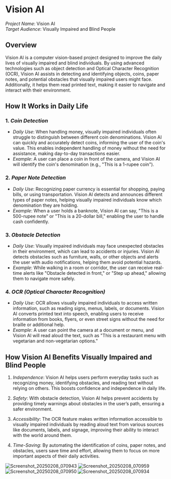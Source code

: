 # Vision AI

*Project Name*: Vision AI  
*Target Audience*: Visually Impaired and Blind People

## Overview

Vision AI is a computer vision-based project designed to improve the daily lives of visually impaired and blind individuals. By using advanced technologies such as object detection and Optical Character Recognition (OCR), Vision AI assists in detecting and identifying objects, coins, paper notes, and potential obstacles that visually impaired users might face. Additionally, it helps them read printed text, making it easier to navigate and interact with their environment.

## How It Works in Daily Life

### 1. *Coin Detection*
   - *Daily Use*: When handling money, visually impaired individuals often struggle to distinguish between different coin denominations. Vision AI can quickly and accurately detect coins, informing the user of the coin's value. This enables independent handling of money without the need for assistance, making day-to-day transactions easier.
   - *Example*: A user can place a coin in front of the camera, and Vision AI will identify the coin's denomination (e.g., "This is a 1-rupee coin").

### 2. *Paper Note Detection*
   - *Daily Use*: Recognizing paper currency is essential for shopping, paying bills, or using transportation. Vision AI detects and announces different types of paper notes, helping visually impaired individuals know which denomination they are holding.
   - *Example*: When a user holds a banknote, Vision AI can say, "This is a 500-rupee note" or "This is a 20-dollar bill," enabling the user to handle cash confidently.

### 3. *Obstacle Detection*
   - *Daily Use*: Visually impaired individuals may face unexpected obstacles in their environment, which can lead to accidents or injuries. Vision AI detects obstacles such as furniture, walls, or other objects and alerts the user with audio notifications, helping them avoid potential hazards.
   - *Example*: While walking in a room or corridor, the user can receive real-time alerts like "Obstacle detected in front," or "Step up ahead," allowing them to navigate more safely.

### 4. *OCR (Optical Character Recognition)*
   - *Daily Use*: OCR allows visually impaired individuals to access written information, such as reading signs, menus, labels, or documents. Vision AI converts printed text into speech, enabling users to receive information from books, flyers, or even street signs without the need for braille or additional help.
   - *Example*: A user can point the camera at a document or menu, and Vision AI will read aloud the text, such as "This is a restaurant menu with vegetarian and non-vegetarian options."

## How Vision AI Benefits Visually Impaired and Blind People

1. *Independence*: Vision AI helps users perform everyday tasks such as recognizing money, identifying obstacles, and reading text without relying on others. This boosts confidence and independence in daily life.
   
2. *Safety*: With obstacle detection, Vision AI helps prevent accidents by providing timely warnings about obstacles in the user’s path, ensuring a safer environment.
   
3. *Accessibility*: The OCR feature makes written information accessible to visually impaired individuals by reading aloud text from various sources like documents, labels, and signage, improving their ability to interact with the world around them.
   
4. *Time-Saving*: By automating the identification of coins, paper notes, and obstacles, users save time and effort, allowing them to focus on more important aspects of their daily activities.


![Screenshot_20250208_070943](https://github.com/user-attachments/assets/b81382ee-68a0-4ac2-9176-06139f7526b1) ![Screenshot_20250208_070959](https://github.com/user-attachments/assets/cb204c5b-21f0-4a7f-bf04-5b569810db3f) ![Screenshot_20250208_070950](https://github.com/user-attachments/assets/4b835ea0-b1d1-4fa4-a22c-51f161972463) ![Screenshot_20250208_070934](https://github.com/user-attachments/assets/968e33e1-95eb-47cf-8334-f357706144d4)
